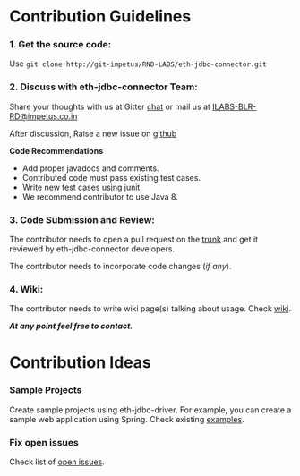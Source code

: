 # Contribution Guidelines

### 1. Get the source code: 

Use `git clone http://git-impetus/RND-LABS/eth-jdbc-connector.git`

### 2. Discuss with eth-jdbc-connector Team:

Share your thoughts with us at Gitter [chat](<add gitter link>) or mail us at ILABS-BLR-RD@impetus.co.in

After discussion, Raise a new issue on [github](http://git-impetus.impetus.co.in/RND-LABS/eth-jdbc-connector/issues)

**Code Recommendations**

- Add proper javadocs and comments.
- Contributed code must pass existing test cases.
- Write new test cases using junit.
- We recommend contributor to use Java 8.


### 3. Code Submission and Review:

The contributor needs to open a pull request on the [trunk](http://git-impetus.impetus.co.in/RND-LABS/eth-jdbc-connector/merge_requests) and get it reviewed by eth-jdbc-connector developers.

The contributor needs to incorporate code changes (_if any_).

### 4. Wiki:

The contributor needs to write wiki page(s) talking about usage. Check [wiki](http://git-impetus.impetus.co.in/RND-LABS/eth-jdbc-connector/wikis/home).


_**At any point feel free to contact.**_



# Contribution Ideas

### Sample Projects

Create sample projects using eth-jdbc-driver. For example, you can create a sample web application using Spring. Check existing [examples](http://git-impetus.impetus.co.in/RND-LABS/eth-jdbc-connector/tree/master/eth-jdbc-examples).

### Fix open issues

 Check list of  [open issues](http://git-impetus.impetus.co.in/RND-LABS/eth-jdbc-connector/issues).



